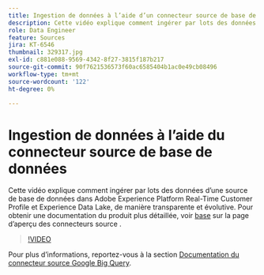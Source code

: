 ```yaml
---
title: Ingestion de données à l’aide d’un connecteur source de base de données
description: Cette vidéo explique comment ingérer par lots des données d’une source de base de données dans Adobe Experience Platform Real-Time Customer Profile et Experience Data Lake, de manière transparente et évolutive.
role: Data Engineer
feature: Sources
jira: KT-6546
thumbnail: 329317.jpg
exl-id: c881e088-9569-4342-8f27-3815f187b217
source-git-commit: 90f7621536573f60ac6585404b1ac0e49cb08496
workflow-type: tm+mt
source-wordcount: '122'
ht-degree: 0%

---
```


# Ingestion de données à l’aide du connecteur source de base de données

Cette vidéo explique comment ingérer par lots des données d’une source de base de données dans Adobe Experience Platform Real-Time Customer Profile et Experience Data Lake, de manière transparente et évolutive. Pour obtenir une documentation du produit plus détaillée, voir [base](https://experienceleague.adobe.com/docs/experience-platform/sources/home.html?lang=en#database) sur la page d’aperçu des connecteurs source .

>[!VIDEO](https://video.tv.adobe.com/v/329317?quality=12&learn=on)

Pour plus d’informations, reportez-vous à la section [Documentation du connecteur source Google Big Query](https://experienceleague.adobe.com/docs/experience-platform/sources/ui-tutorials/create/databases/bigquery.html).
